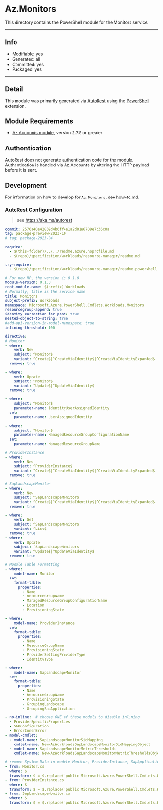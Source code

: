 <!-- region Generated -->
# Az.Monitors
This directory contains the PowerShell module for the Monitors service.

---
## Info
- Modifiable: yes
- Generated: all
- Committed: yes
- Packaged: yes

---
## Detail
This module was primarily generated via [AutoRest](https://github.com/Azure/autorest) using the [PowerShell](https://github.com/Azure/autorest.powershell) extension.

## Module Requirements
- [Az.Accounts module](https://www.powershellgallery.com/packages/Az.Accounts/), version 2.7.5 or greater

## Authentication
AutoRest does not generate authentication code for the module. Authentication is handled via Az.Accounts by altering the HTTP payload before it is sent.

## Development
For information on how to develop for `Az.Monitors`, see [how-to.md](how-to.md).
<!-- endregion -->

### AutoRest Configuration
> see https://aka.ms/autorest

```yaml
commit: 2576a40e42832d4b6ff4e1a2d01e6709e7b36c0a
tag: package-preview-2023-10
# tag: package-2023-04

require:
  - $(this-folder)/../../readme.azure.noprofile.md
  - $(repo)/specification/workloads/resource-manager/readme.md

try-require: 
  - $(repo)/specification/workloads/resource-manager/readme.powershell.md

# For new RP, the version is 0.1.0
module-version: 0.1.0
root-module-name: $(prefix).Workloads
# Normally, title is the service name
title: Monitors
subject-prefix: Workloads
namespace: Microsoft.Azure.PowerShell.Cmdlets.Workloads.Monitors
resourcegroup-append: true
identity-correction-for-post: true
nested-object-to-string: true
#add-api-version-in-model-namespace: true
inlining-threshold: 100

directive:
# Monitor
- where:
    verb: New
    subject: ^Monitor$
    variant: ^Create$|^CreateViaIdentity$|^CreateViaIdentityExpanded$
  remove: true

- where:
    verb: Update
    subject: ^Monitor$
    variant: ^Update$|^UpdateViaIdentity$
  remove: true

- where:
    subject: ^Monitor$
    parameter-name: IdentityUserAssignedIdentity
  set:
    parameter-name: UserAssignedIdentity

- where:
    subject: ^Monitor$
    parameter-name: ManagedResourceGroupConfigurationName
  set:
    parameter-name: ManagedResourceGroupName

# ProviderInstance
- where:
    verb: New
    subject: ^ProviderInstance$
    variant: ^Create$|^CreateViaIdentity$|^CreateViaIdentityExpanded$
  remove: true

# SapLandscapeMonitor
- where:
    verb: New
    subject: ^SapLandscapeMonitor$
    variant: ^Create$|^CreateViaIdentity$|^CreateViaIdentityExpanded$
  remove: true

- where:
    verb: Get
    subject: ^SapLandscapeMonitor$
    variant: ^List$
  remove: true
- where:
    verb: Update
    subject: ^SapLandscapeMonitor$
    variant: ^Update$|^UpdateViaIdentity$
  remove: true

# Module Table Formatting
- where:
    model-name: Monitor
  set:
    format-table:
      properties:
        - Name
        - ResourceGroupName
        - ManagedResourceGroupConfigurationName
        - Location
        - ProvisioningState

- where:
    model-name: ProviderInstance
  set:
    format-table:
      properties:
        - Name
        - ResourceGroupName
        - ProvisioningState
        - ProviderSettingProviderType
        - IdentityType

- where:
    model-name: SapLandscapeMonitor
  set:
    format-table:
      properties:
        - Name
        - ResourceGroupName
        - ProvisioningState
        - GroupingLandscape        
        - GroupingSapApplication

- no-inline:  # choose ONE of these models to disable inlining
  - ProviderSpecificProperties
  - SAPConfiguration
  - ErrorInnerError
- model-cmdlet:
  - model-name: SapLandscapeMonitorSidMapping
    cmdlet-name: New-AzWorkloadsSapLandscapeMonitorSidMappingObject
  - model-name: SapLandscapeMonitorMetricThresholds
    cmdlet-name: New-AzWorkloadsSapLandscapeMonitorMetricThresholdsObject

# remove System Data in module Monitor, ProviderInstance, SapApplicationServerInstance, SapCentralServerInstance, SapDatabaseInstance, SapLandscapeMonitor, SapVirtualInstance
- from: Monitor.cs
  where: $
  transform: $ = $.replace('public Microsoft.Azure.PowerShell.Cmdlets.Workloads.Models.Api30.ISystemData SystemData', 'internal Microsoft.Azure.PowerShell.Cmdlets.Workloads.Models.Api30.ISystemData SystemData');
- from: ProviderInstance.cs
  where: $
  transform: $ = $.replace('public Microsoft.Azure.PowerShell.Cmdlets.Workloads.Models.Api30.ISystemData SystemData', 'internal Microsoft.Azure.PowerShell.Cmdlets.Workloads.Models.Api30.ISystemData SystemData');
- from: SapLandscapeMonitor.cs
  where: $
  transform: $ = $.replace('public Microsoft.Azure.PowerShell.Cmdlets.Workloads.Models.Api30.ISystemData SystemData', 'internal Microsoft.Azure.PowerShell.Cmdlets.Workloads.Models.Api30.ISystemData SystemData');
```
